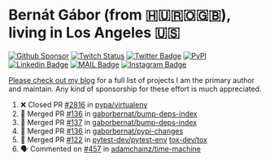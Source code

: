 # Bernát Gábor (from 🇭🇺🇷🇴🇬🇧), living in Los Angeles 🇺🇸

[![Github Sponsor](https://img.shields.io/static/v1?label=Sponsor&message=%E2%9D%A4&logo=GitHub&link=https://github.com/sponsors/gaborbernat&style=flat-square)](https://github.com/sponsors/gaborbernat)
[![Twitch Status](https://img.shields.io/twitch/status/gaborbernat?style=flat-square)](https://www.twitch.tv/gaborbernat)
[![Twitter Badge](https://img.shields.io/badge/-@gjbernat-1ca0f1?style=flat-square&labelColor=1ca0f1&logo=twitter&logoColor=white&link=https://twitter.com/gjbernat)](https://twitter.com/gjbernat)
[![PyPI](https://img.shields.io/badge/-gaborbernat-0073b7?style=flat-square&logo=Python&logoColor=white&link=https://pypi.org/user/gaborbernat/)](https://pypi.org/user/gaborbernat/)
[![Linkedin Badge](https://img.shields.io/badge/-gaborbernat-blue?style=flat-square&logo=Linkedin&logoColor=white&link=https://www.linkedin.com/in/gaborbernat/)](https://www.linkedin.com/in/gaborbernat/)
[![MAIL Badge](https://img.shields.io/badge/-gaborjbernat@gmail.com-c14438?style=flat-square&logo=Gmail&logoColor=white&link=mailto:gaborjbernat@gmail.com)](mailto:gaborjbernat@gmail.com)
[![Instagram Badge](https://img.shields.io/badge/-@gabor__bernat-845EC2?style=flat-square&labelColor=white&logo=Instagram&link=https://instagram.com/gabor_bernat/)](https://instagram.com/gabor_bernat)

[Please check out my blog](https://bernat.tech/about/) for a full list of projects I am the primary author and maintain.
Any kind of sponsorship for these effort is much appreciated.

<!--START_SECTION:activity-->

1. ❌ Closed PR [#2816](https://github.com/pypa/virtualenv/pull/2816) in [pypa/virtualenv](https://github.com/pypa/virtualenv)
2. 🎉 Merged PR [#136](https://github.com/gaborbernat/bump-deps-index/pull/136) in [gaborbernat/bump-deps-index](https://github.com/gaborbernat/bump-deps-index)
3. 🎉 Merged PR [#137](https://github.com/gaborbernat/bump-deps-index/pull/137) in [gaborbernat/bump-deps-index](https://github.com/gaborbernat/bump-deps-index)
4. 🎉 Merged PR [#136](https://github.com/gaborbernat/pypi-changes/pull/136) in [gaborbernat/pypi-changes](https://github.com/gaborbernat/pypi-changes)
5. 🎉 Merged PR [#122](https://github.com/pytest-dev/pytest-env/pull/122) in [pytest-dev/pytest-env](https://github.com/pytest-dev/pytest-env)
   [tox-dev/tox](https://github.com/tox-dev/tox)
5. 🗣 Commented on [#457](https://github.com/adamchainz/time-machine/pull/457#issuecomment-2197730644) in
[adamchainz/time-machine](https://github.com/adamchainz/time-machine)
<!--END_SECTION:activity-->
